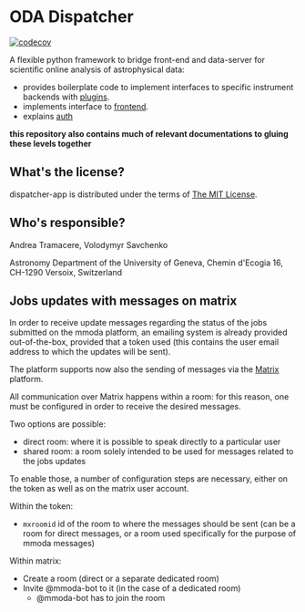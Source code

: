 ODA Dispatcher
==========================================

[![codecov](https://codecov.io/gh/oda-hub/dispatcher-app/branch/master/graph/badge.svg?token=9A4QWsQNOo)](https://codecov.io/gh/oda-hub/dispatcher-app)

A flexible python framework to bridge front-end and data-server for scientific online analysis of astrophysical data:

* provides boilerplate code to implement interfaces to specific instrument backends with [plugins](dispatcher-plugins).
* implements interface to [frontend](frontend).
* explains [auth](interfaces.md)

**this repository also contains much of relevant documentations to gluing these levels together**

What's the license?
-------------------

dispatcher-app is distributed under the terms of [The MIT License](LICENSE).

Who's responsible?
-------------------
Andrea Tramacere, Volodymyr Savchenko

Astronomy Department of the University of Geneva, Chemin d'Ecogia 16, CH-1290 Versoix, Switzerland


Jobs updates with messages on matrix
-----------------------------------------------

In order to receive update messages regarding the status of the jobs submitted on the mmoda platform, 
an emailing system is already provided out-of-the-box, provided that a token used 
(this contains the user email address to which the updates will be sent).

The platform supports now also the sending of messages via the [Matrix](https://matrix.org/) platform.

All communication over Matrix happens within a room: for this reason, one must be configured 
in order to receive the desired messages.

Two options are possible:
* direct room: where it is possible to speak directly to a particular user
* shared room: a room solely intended to be used for messages related to the jobs updates  

To enable those, a number of configuration steps are necessary, either on the token as well as on the matrix user account.

Within the token:

* `mxroomid` id of the room to where the messages should be sent (can be a room for direct messages, or a room used specifically for the purpose of mmoda messages)

Within matrix:
* Create a room (direct or a separate dedicated room)
* Invite @mmoda-bot to it (in the case of a dedicated room)
  * @mmoda-bot has to join the room
<!-- (TODO extend the code to support automatic joining) --> 
